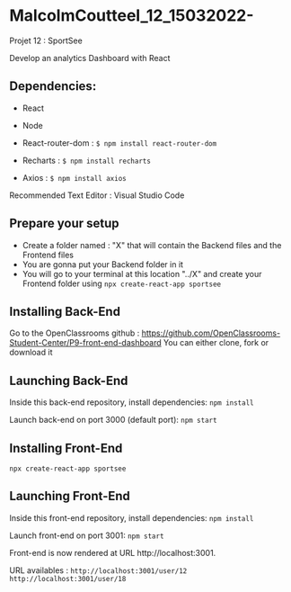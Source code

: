 # MalcolmCoutteel_12_15032022-
Projet 12 : SportSee

Develop an analytics Dashboard with React

## Dependencies:

- React

- Node

- React-router-dom :
 ```$ npm install react-router-dom```

- Recharts :
 ```$ npm install recharts```

- Axios :
 ```$ npm install axios```

Recommended Text Editor : Visual Studio Code

## Prepare your setup 
- Create a folder named : "X" that will contain the Backend files and the Frontend files 
- You are gonna put your Backend folder in it 
- You will go to your terminal at this location "../X" and create your Frontend folder using 
 ```npx create-react-app sportsee ```

## Installing Back-End
Go to the OpenClassrooms github : https://github.com/OpenClassrooms-Student-Center/P9-front-end-dashboard 
You can either clone, fork or download it

## Launching Back-End
Inside this back-end repository, install dependencies:
```npm install```

Launch back-end on port 3000 (default port):
```npm start```

## Installing Front-End
```npx create-react-app sportsee ```
## Launching Front-End

Inside this front-end repository, install dependencies:
```npm install```

Launch front-end on port 3001:
```npm start```

Front-end is now rendered at URL http://localhost:3001.

URL availables :
```http://localhost:3001/user/12```
```http://localhost:3001/user/18```
